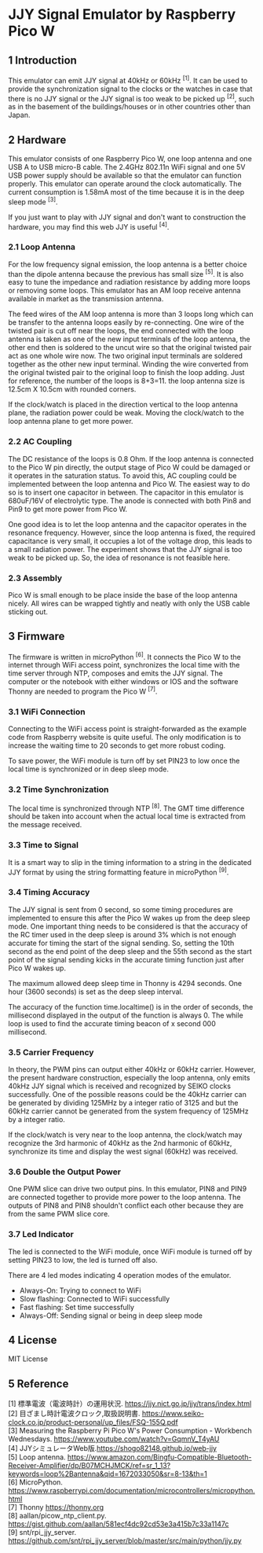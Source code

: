 # JJY Signal Emulator by Raspberry Pico W

## 1 Introduction
This emulator can emit JJY signal at 40kHz or 60kHz <sup>[1]</sup>. It can be used to provide the synchronization signal to the clocks or the watches in case that there is no JJY signal or the JJY signal is too weak to be picked up <sup>[2]</sup>, such as in the basement of the buildings/houses or in other countries other than Japan.

## 2 Hardware
This emulator consists of one Raspberry Pico W, one loop antenna and one USB A to USB micro-B cable. The 2.4GHz 802.11n WiFi signal and one 5V USB power supply should be available so that the emulator can function properly. This emulator can operate around the clock automatically. The current consumption is 1.58mA most of the time because it is in the deep sleep mode <sup>[3]</sup>.  
  
If you just want to play with JJY signal and don't want to construction the hardware, you may find this web JJY is useful <sup>[4]</sup>.

### 2.1 Loop Antenna
For the low frequency signal emission, the loop antenna is a better choice than the dipole antenna because the previous has small size <sup>[5]</sup>. It is also easy to tune the impedance and radiation resistance by adding more loops or removing some loops. This emulator has an AM loop receive antenna available in market as the transmission antenna.  
  
The feed wires of the AM loop antenna is more than 3 loops long which can be transfer to the antenna loops easily by re-connecting. One wire of the twisted pair is cut off near the loops, the end connected with the loop antenna is taken as one of the new input terminals of the loop antenna, the other end then is soldered to the uncut wire so that the original twisted pair act as one whole wire now. The two original input terminals are soldered together as the other new input terminal. Winding the wire converted from the original twisted pair to the original loop to finish the loop adding. Just for reference, the number of the loops is 8+3=11. the loop antenna size is 12.5cm X 10.5cm with rounded corners.  

If the clock/watch is placed in the direction vertical to the loop antenna plane, the radiation power could be weak. Moving the clock/watch to the loop antenna plane to get more power.

### 2.2 AC Coupling
The DC resistance of the loops is 0.8 Ohm. If the loop antenna is connected to the Pico W pin directly, the output stage of Pico W could be damaged or it operates in the saturation status. To avoid this, AC coupling could be implemented between the loop antenna and Pico W. The easiest way to do so is to insert one capacitor in between. The capacitor in this emulator is 680uF/16V of electrolytic type. The anode is connected with both Pin8 and Pin9 to get more power from Pico W.  
  
One good idea is to let the loop antenna and the capacitor operates in the resonance frequency. However, since the loop antenna is fixed, the required capacitance is very small, it occupies a lot of the voltage drop, this leads to a small radiation power. The experiment shows that the JJY signal is too weak to be picked up. So, the idea of resonance is not feasible here.

### 2.3 Assembly
Pico W is small enough to be place inside the base of the loop antenna nicely. All wires can be wrapped tightly and neatly with only the USB cable sticking out.

## 3 Firmware
The firmware is written in microPython <sup>[6]</sup>. It connects the Pico W to the internet through WiFi access point, synchronizes the local time with the time server through NTP, composes and emits the JJY signal. The computer or the notebook with either windows or IOS and the software Thonny are needed to program the Pico W <sup>[7]</sup>.

### 3.1 WiFi Connection
Connecting to the WiFi access point is straight-forwarded as the example code from Raspberry website is quite useful. The only modification is to increase the waiting time to 20 seconds to get more robust coding.  
  
To save power, the WiFi module is turn off by set PIN23 to low once the local time is synchronized or in deep sleep mode.

### 3.2 Time Synchronization
The local time is synchronized through NTP <sup>[8]</sup>. The GMT time difference should be taken into account when the actual local time is extracted from the message received.

### 3.3 Time to Signal
It is a smart way to slip in the timing information to a string in the dedicated JJY format by using the string formatting feature in microPython <sup>[9]</sup>. 

### 3.4 Timing Accuracy
The JJY signal is sent from 0 second, so some timing procedures are implemented to ensure this after the Pico W wakes up from the deep sleep mode. One important thing needs to be considered is that the accuracy of the RC timer used in the deep sleep is around 3% which is not enough accurate for timing the start of the signal sending. So, setting the 10th second as the end point of the deep sleep and the 55th second as the start point of the signal sending kicks in the accurate timing function just after Pico W wakes up.  

The maximum allowed deep sleep time in Thonny is 4294 seconds. One hour (3600 seconds) is set as the deep sleep interval.  

The accuracy of the function time.localtime() is in the order of seconds, the millisecond displayed in the output of the function is always 0. The while loop is used to find the accurate timing beacon of x second 000 millisecond.

### 3.5 Carrier Frequency
In theory, the PWM pins can output either 40kHz or 60kHz carrier. However, the present hardware construction, especially the loop antenna, only emits 40kHz JJY signal which is received and recognized by SEIKO clocks successfully. One of the possible reasons could be the 40kHz carrier can be generated by dividing 125MHz by a integer ratio of 3125 and but the 60kHz carrier cannot be generated from the system frequency of 125MHz by a integer ratio.  

If the clock/watch is very near to the loop antenna, the clock/watch may recognize the 3rd harmonic of 40kHz as the 2nd harmonic of 60kHz, synchronize its time and display the west signal (60kHz) was received.
  
### 3.6 Double the Output Power
One PWM slice can drive two output pins. In this emulator, PIN8 and PIN9 are connected together to provide more power to the loop antenna. The outputs of PIN8 and PIN8 shouldn't conflict each other because they are from the same PWM slice core.  
  
### 3.7 Led Indicator
The led is connected to the WiFi module, once WiFi module is turned off by setting PIN23 to low, the led is turned off also.  
  
There are 4 led modes indicating 4 operation modes of the emulator.  
  - Always-On: Trying to connect to WiFi  
  - Slow flashing: Connected to WiFi successfully  
  - Fast flashing: Set time successfully  
  - Always-Off: Sending signal or being in deep sleep mode  

## 4 License
MIT License

## 5 Reference
[1] 標準電波（電波時計）の運用状況. https://jjy.nict.go.jp/jjy/trans/index.html  
[2] 目ざまし時計電波クロック,取扱説明書. https://www.seiko-clock.co.jp/product-personal/up_files/FSQ-155Q.pdf  
[3] Measuring the Raspberry Pi Pico W's Power Consumption - Workbench Wednesdays. https://www.youtube.com/watch?v=GqmnV_T4yAU  
[4] JJYシミュレータWeb版.https://shogo82148.github.io/web-jjy  
[5] Loop antenna. https://www.amazon.com/Bingfu-Compatible-Bluetooth-Receiver-Amplifier/dp/B07MCHJMCK/ref=sr_1_13?keywords=loop%2Bantenna&qid=1672033050&sr=8-13&th=1  
[6] MicroPython. https://www.raspberrypi.com/documentation/microcontrollers/micropython.html  
[7] Thonny https://thonny.org  
[8] aallan/picow_ntp_client.py. https://gist.github.com/aallan/581ecf4dc92cd53e3a415b7c33a1147c  
[9] snt/rpi_jjy_server. https://github.com/snt/rpi_jjy_server/blob/master/src/main/python/jjy.py  

